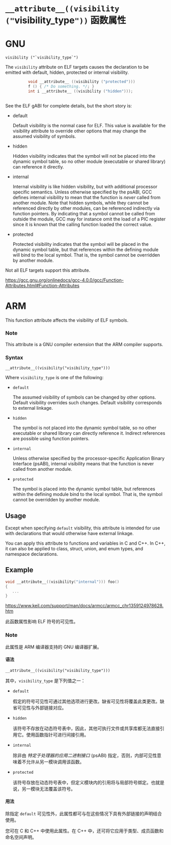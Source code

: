 # `__attribute__((visibility ("`visibility_type`"))` 函数属性

# GNU
```
visibility ("`visibility_type`")
```

The `visibility` attribute on ELF targets causes the declaration to be emitted with default, hidden, protected or internal visibility.      

```c
          void __attribute__ ((visibility ("protected")))
          f () { /* Do something. */; }
          int i __attribute__ ((visibility ("hidden")));
     
```

See the ELF gABI for complete details, but the short story is:           

- default

  Default visibility is the normal case for ELF.  This value is available for the visibility attribute to override other options that may change the assumed visibility of symbols.            

- hidden

  Hidden visibility indicates that the symbol will not be placed into the dynamic symbol table, so no other module (executable or shared library) can reference it directly.            

- internal

  Internal visibility is like hidden visibility, but with additional processor specific semantics.  Unless otherwise specified by the psABI, GCC defines internal visibility to mean that the function is *never* called from another module.  Note that hidden symbols, while they cannot be referenced directly by other modules, can be referenced indirectly via function pointers.  By indicating that a symbol cannot be called from outside the module, GCC may for instance omit the load of a PIC register since it is known that the calling function loaded the correct value.            

- protected

  Protected visibility indicates that the symbol will be placed in the dynamic symbol table, but that references within the defining module will bind to the local symbol.  That is, the symbol cannot be overridden by another module.      

Not all ELF targets support this attribute. 

https://gcc.gnu.org/onlinedocs/gcc-4.0.0/gcc/Function-Attributes.html#Function-Attributes

# ARM

This function attribute affects the visibility of ELF symbols.

### Note

This attribute is a GNU compiler extension that the ARM compiler supports.

### Syntax

```
__attribute__((visibility("visibility_type"))) 
```

Where `visibility_type` is one of the following:

- `default`

  The assumed visibility of symbols can be changed by other options. Default visibility overrides such changes. Default visibility corresponds to external linkage.

- `hidden`

  The symbol is not placed into the dynamic symbol table, so no other executable or shared library can directly reference it. Indirect references are possible using function pointers.

- `internal`

  Unless otherwise specified by the processor-specific Application Binary Interface (psABI), internal visibility means that the function is never called from another module.

- `protected`

  The symbol is placed into the dynamic symbol table, but references within the defining module bind to the local symbol. That is, the symbol cannot be overridden by another module.

## Usage

Except when specifying `default` visibility, this attribute is intended for use with declarations that would otherwise have external linkage.

You can apply this attribute to functions and variables in C and C++. In C++, it can also be applied to class, struct, union, and enum types, and namespace declarations.

## Example

```c
void __attribute__((visibility("internal"))) foo()
{
   ...
}
```

https://www.keil.com/support/man/docs/armcc/armcc_chr1359124978628.htm

此函数属性影响 ELF 符号的可见性。

### Note

此属性是 ARM 编译器支持的 GNU 编译器扩展。

#### 语法

```
__attribute__((visibility("visibility_type")))
```

其中，`visibility_type` 是下列值之一：

- `default`

  假定的符号可见性可通过其他选项进行更改。缺省可见性将覆盖此类更改。缺省可见性与外部链接对应。

- `hidden`

  该符号不存放在动态符号表中，因此，其他可执行文件或共享库都无法直接引用它。使用函数指针可进行间接引用。

- `internal`

  除非由 *特定于处理器的应用二进制接口* (psABI) 指定，否则，内部可见性意味着不允许从另一模块调用该函数。

- `protected`

  该符号存放在动态符号表中，但定义模块内的引用将与局部符号绑定。也就是说，另一模块无法覆盖该符号。

#### 用法

除指定 `default` 可见性外，此属性都可与在这些情况下具有外部链接的声明结合使用。

您可在 C 和 C++ 中使用此属性。在 C++ 中，还可将它应用于类型、成员函数和命名空间声明。